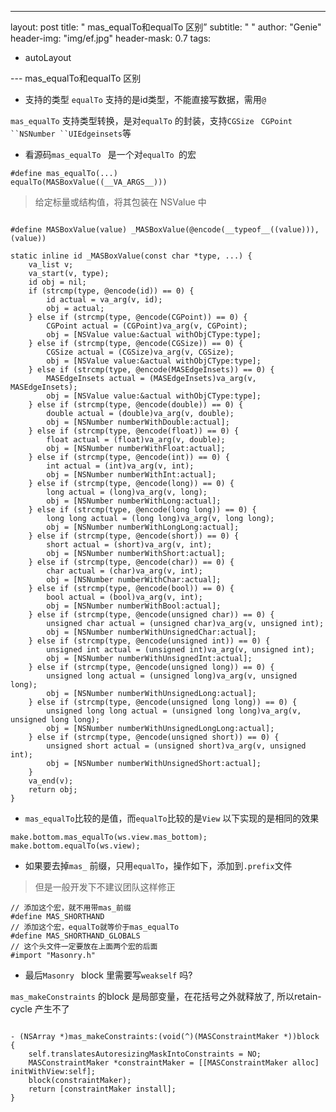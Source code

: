 ---
layout: post
title: "  mas_equalTo和equalTo 区别”
subtitle: " "
author: "Genie"
header-img: "img/ef.jpg"
header-mask: 0.7
tags:
  -  autoLayout
  
--- mas_equalTo和equalTo 区别
- 支持的类型
 `equalTo` 支持的是id类型，不能直接写数据，需用`@`

`mas_equalTo` 支持类型转换，是对`equalTo` 的封装，支持`CGSize ` `CGPoint ``NSNumber ``UIEdgeinsets`等

- 看源码`mas_equalTo ` 是一个对`equalTo `的宏

```
#define mas_equalTo(...)                 equalTo(MASBoxValue((__VA_ARGS__)))
```

> 给定标量或结构值，将其包装在 NSValue 中

```

#define MASBoxValue(value) _MASBoxValue(@encode(__typeof__((value))), (value))

static inline id _MASBoxValue(const char *type, ...) {
    va_list v;
    va_start(v, type);
    id obj = nil;
    if (strcmp(type, @encode(id)) == 0) {
        id actual = va_arg(v, id);
        obj = actual;
    } else if (strcmp(type, @encode(CGPoint)) == 0) {
        CGPoint actual = (CGPoint)va_arg(v, CGPoint);
        obj = [NSValue value:&actual withObjCType:type];
    } else if (strcmp(type, @encode(CGSize)) == 0) {
        CGSize actual = (CGSize)va_arg(v, CGSize);
        obj = [NSValue value:&actual withObjCType:type];
    } else if (strcmp(type, @encode(MASEdgeInsets)) == 0) {
        MASEdgeInsets actual = (MASEdgeInsets)va_arg(v, MASEdgeInsets);
        obj = [NSValue value:&actual withObjCType:type];
    } else if (strcmp(type, @encode(double)) == 0) {
        double actual = (double)va_arg(v, double);
        obj = [NSNumber numberWithDouble:actual];
    } else if (strcmp(type, @encode(float)) == 0) {
        float actual = (float)va_arg(v, double);
        obj = [NSNumber numberWithFloat:actual];
    } else if (strcmp(type, @encode(int)) == 0) {
        int actual = (int)va_arg(v, int);
        obj = [NSNumber numberWithInt:actual];
    } else if (strcmp(type, @encode(long)) == 0) {
        long actual = (long)va_arg(v, long);
        obj = [NSNumber numberWithLong:actual];
    } else if (strcmp(type, @encode(long long)) == 0) {
        long long actual = (long long)va_arg(v, long long);
        obj = [NSNumber numberWithLongLong:actual];
    } else if (strcmp(type, @encode(short)) == 0) {
        short actual = (short)va_arg(v, int);
        obj = [NSNumber numberWithShort:actual];
    } else if (strcmp(type, @encode(char)) == 0) {
        char actual = (char)va_arg(v, int);
        obj = [NSNumber numberWithChar:actual];
    } else if (strcmp(type, @encode(bool)) == 0) {
        bool actual = (bool)va_arg(v, int);
        obj = [NSNumber numberWithBool:actual];
    } else if (strcmp(type, @encode(unsigned char)) == 0) {
        unsigned char actual = (unsigned char)va_arg(v, unsigned int);
        obj = [NSNumber numberWithUnsignedChar:actual];
    } else if (strcmp(type, @encode(unsigned int)) == 0) {
        unsigned int actual = (unsigned int)va_arg(v, unsigned int);
        obj = [NSNumber numberWithUnsignedInt:actual];
    } else if (strcmp(type, @encode(unsigned long)) == 0) {
        unsigned long actual = (unsigned long)va_arg(v, unsigned long);
        obj = [NSNumber numberWithUnsignedLong:actual];
    } else if (strcmp(type, @encode(unsigned long long)) == 0) {
        unsigned long long actual = (unsigned long long)va_arg(v, unsigned long long);
        obj = [NSNumber numberWithUnsignedLongLong:actual];
    } else if (strcmp(type, @encode(unsigned short)) == 0) {
        unsigned short actual = (unsigned short)va_arg(v, unsigned int);
        obj = [NSNumber numberWithUnsignedShort:actual];
    }
    va_end(v);
    return obj;
}

```

- `mas_equalTo`比较的是值，而`equalTo`比较的是`View`
以下实现的是相同的效果
```
make.bottom.mas_equalTo(ws.view.mas_bottom);
make.bottom.equalTo(ws.view);
```

- 如果要去掉`mas_` 前缀，只用`equalTo`，操作如下，添加到`.prefix`文件

>  但是一般开发下不建议团队这样修正

```
// 添加这个宏，就不用带mas_前缀
#define MAS_SHORTHAND
// 添加这个宏，equalTo就等价于mas_equalTo
#define MAS_SHORTHAND_GLOBALS
// 这个头文件一定要放在上面两个宏的后面
#import "Masonry.h"
```

- 最后`Masonry ` block 里需要写`weakself` 吗?

`mas_makeConstraints`  的block 是局部变量，在花括号之外就释放了, 所以retain- cycle 产生不了

```

- (NSArray *)mas_makeConstraints:(void(^)(MASConstraintMaker *))block {
    self.translatesAutoresizingMaskIntoConstraints = NO;
    MASConstraintMaker *constraintMaker = [[MASConstraintMaker alloc] initWithView:self];
    block(constraintMaker);
    return [constraintMaker install];
}

```